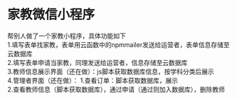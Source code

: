 # 家教微信小程序
帮别人做了一个家教小程序，具体功能如下  
1.填写表单找家教，表单用云函数中的npmmailer发送给运营者，表单信息存储至云数据库  
2.填写表单申请当家教，同理发送给运营者，信息存储至云数据库  
3.教师信息展示界面（还在做）：js脚本获取数据库信息，按学科分类后展示  
4.管理者界面（还在做）：  1.查看订单：脚本获取数据库，展示  
              2.查看教师信息（脚本获取数据库），通过申请（通过则加入数据库），删除教师


